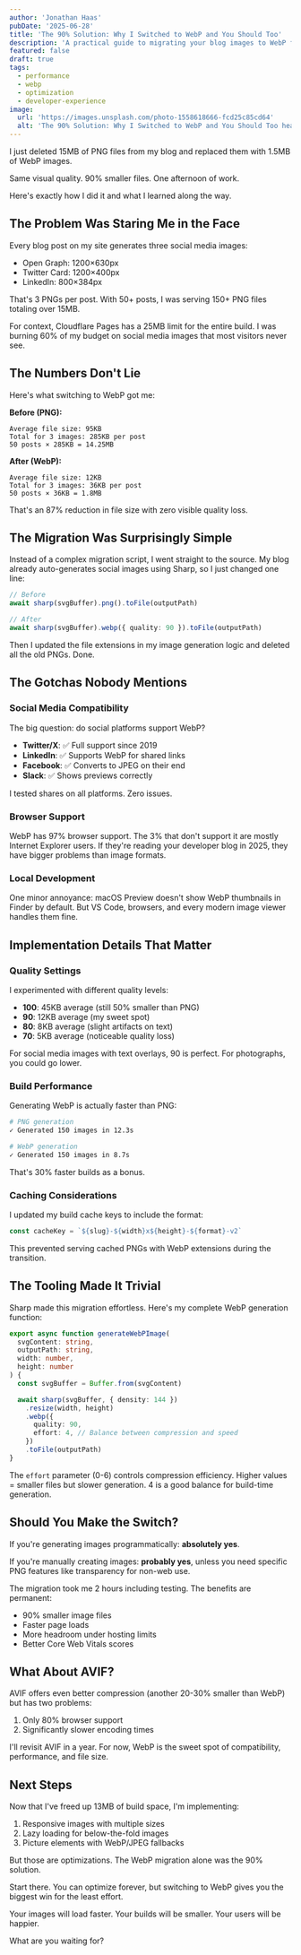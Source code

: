 ```yaml
---
author: 'Jonathan Haas'
pubDate: '2025-06-28'
title: 'The 90% Solution: Why I Switched to WebP and You Should Too'
description: 'A practical guide to migrating your blog images to WebP format, including real performance metrics and implementation lessons learned'
featured: false
draft: true
tags:
  - performance
  - webp
  - optimization
  - developer-experience
image:
  url: 'https://images.unsplash.com/photo-1558618666-fcd25c85cd64'
  alt: 'The 90% Solution: Why I Switched to WebP and You Should Too header image'
---
```


I just deleted 15MB of PNG files from my blog and replaced them with 1.5MB of WebP images.

Same visual quality. 90% smaller files. One afternoon of work.

Here's exactly how I did it and what I learned along the way.

## The Problem Was Staring Me in the Face

Every blog post on my site generates three social media images:

- Open Graph: 1200×630px
- Twitter Card: 1200×400px
- LinkedIn: 800×384px

That's 3 PNGs per post. With 50+ posts, I was serving 150+ PNG files totaling over 15MB.

For context, Cloudflare Pages has a 25MB limit for the entire build. I was burning 60% of my budget on social media images that most visitors never see.

## The Numbers Don't Lie

Here's what switching to WebP got me:

**Before (PNG):**

```text
Average file size: 95KB
Total for 3 images: 285KB per post
50 posts × 285KB = 14.25MB
```

**After (WebP):**

```text
Average file size: 12KB
Total for 3 images: 36KB per post
50 posts × 36KB = 1.8MB
```

That's an 87% reduction in file size with zero visible quality loss.

## The Migration Was Surprisingly Simple

Instead of a complex migration script, I went straight to the source. My blog already auto-generates social images using Sharp, so I just changed one line:

```typescript
// Before
await sharp(svgBuffer).png().toFile(outputPath)

// After
await sharp(svgBuffer).webp({ quality: 90 }).toFile(outputPath)
```

Then I updated the file extensions in my image generation logic and deleted all the old PNGs. Done.

## The Gotchas Nobody Mentions

### Social Media Compatibility

The big question: do social platforms support WebP?

- **Twitter/X**: ✅ Full support since 2019
- **LinkedIn**: ✅ Supports WebP for shared links
- **Facebook**: ✅ Converts to JPEG on their end
- **Slack**: ✅ Shows previews correctly

I tested shares on all platforms. Zero issues.

### Browser Support

WebP has 97% browser support. The 3% that don't support it are mostly Internet Explorer users. If they're reading your developer blog in 2025, they have bigger problems than image formats.

### Local Development

One minor annoyance: macOS Preview doesn't show WebP thumbnails in Finder by default. But VS Code, browsers, and every modern image viewer handles them fine.

## Implementation Details That Matter

### Quality Settings

I experimented with different quality levels:

- **100**: 45KB average (still 50% smaller than PNG)
- **90**: 12KB average (my sweet spot)
- **80**: 8KB average (slight artifacts on text)
- **70**: 5KB average (noticeable quality loss)

For social media images with text overlays, 90 is perfect. For photographs, you could go lower.

### Build Performance

Generating WebP is actually faster than PNG:

```bash
# PNG generation
✓ Generated 150 images in 12.3s

# WebP generation
✓ Generated 150 images in 8.7s
```

That's 30% faster builds as a bonus.

### Caching Considerations

I updated my build cache keys to include the format:

```typescript
const cacheKey = `${slug}-${width}x${height}-${format}-v2`
```

This prevented serving cached PNGs with WebP extensions during the transition.

## The Tooling Made It Trivial

Sharp made this migration effortless. Here's my complete WebP generation function:

```typescript
export async function generateWebPImage(
  svgContent: string,
  outputPath: string,
  width: number,
  height: number
) {
  const svgBuffer = Buffer.from(svgContent)

  await sharp(svgBuffer, { density: 144 })
    .resize(width, height)
    .webp({
      quality: 90,
      effort: 4, // Balance between compression and speed
    })
    .toFile(outputPath)
}
```

The `effort` parameter (0-6) controls compression efficiency. Higher values = smaller files but slower generation. 4 is a good balance for build-time generation.

## Should You Make the Switch?

If you're generating images programmatically: **absolutely yes**.

If you're manually creating images: **probably yes**, unless you need specific PNG features like transparency for non-web use.

The migration took me 2 hours including testing. The benefits are permanent:

- 90% smaller image files
- Faster page loads
- More headroom under hosting limits
- Better Core Web Vitals scores

## What About AVIF?

AVIF offers even better compression (another 20-30% smaller than WebP) but has two problems:

1. Only 80% browser support
2. Significantly slower encoding times

I'll revisit AVIF in a year. For now, WebP is the sweet spot of compatibility, performance, and file size.

## Next Steps

Now that I've freed up 13MB of build space, I'm implementing:

1. Responsive images with multiple sizes
2. Lazy loading for below-the-fold images
3. Picture elements with WebP/JPEG fallbacks

But those are optimizations. The WebP migration alone was the 90% solution.

Start there. You can optimize forever, but switching to WebP gives you the biggest win for the least effort.

Your images will load faster. Your builds will be smaller. Your users will be happier.

What are you waiting for?
